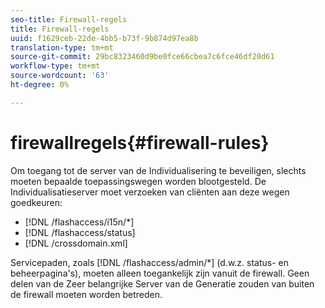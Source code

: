 ```yaml
---
seo-title: Firewall-regels
title: Firewall-regels
uuid: f1629ceb-22de-4bb5-b73f-9b874d97ea8b
translation-type: tm+mt
source-git-commit: 29bc8323460d9be0fce66cbea7c6fce46df20d61
workflow-type: tm+mt
source-wordcount: '63'
ht-degree: 0%

---
```



# firewallregels{#firewall-rules}

Om toegang tot de server van de Individualisering te beveiligen, slechts moeten bepaalde toepassingswegen worden blootgesteld. De Individualisatieserver moet verzoeken van cliënten aan deze wegen goedkeuren:

* [!DNL /flashaccess/i15n/*]
* [!DNL /flashaccess/status]
* [!DNL /crossdomain.xml]

Servicepaden, zoals [!DNL /flashaccess/admin/*] (d.w.z. status- en beheerpagina&#39;s), moeten alleen toegankelijk zijn vanuit de firewall. Geen delen van de Zeer belangrijke Server van de Generatie zouden van buiten de firewall moeten worden betreden.
